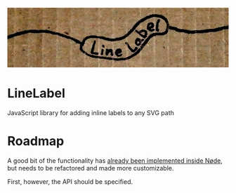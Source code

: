 ![LineLabel logo](line-label-logo.jpg)
# LineLabel
JavaScript library for adding inline labels to any SVG path

# Roadmap
A good bit of the functionality has [already been implemented inside Nøde](https://github.com/treefrogman/NodeOpDevEnvironment/blob/master/js/connector.js), but needs to be refactored and made more customizable.

First, however, the API should be specified. 
